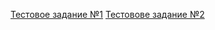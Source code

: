 [Тестовое задание №1](https://kristinegnch.github.io/test-terem/test-1/src/)
[Тестовове задание №2](https://kristinegnch.github.io/test-terem/test-2/)
